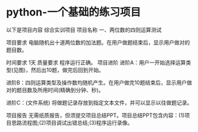 # python-一个基础的练习项目
以下是项目内容
综合实训项目
项目名称
一、两位数的四则运算测试


项目要求
电脑随机出十道两位数的加法题。在用户做题结束后，显示用户做对的题目数。


时间要求
1天
质量要求
程序运行正确。
项目进阶
进阶A：用户一开始选择运算类型(见图)，然后出10题，做完后回到开始。




进阶B：四则运算类型及操作数均随机产生。在用户做完10题结束后，显示用户做对的题目数及所用时间(精确到分钟、秒)。



进阶C：(文件系统)
将做题记录存放到指定文本文件，并可以显示以往做题记录。


项目报告
无需纸质报告，但须提交项目总结PPT。项目总结PPT包含内容：(1)项目思路流程图;(2)项目调试出错总结;(3)程序运行录像。






